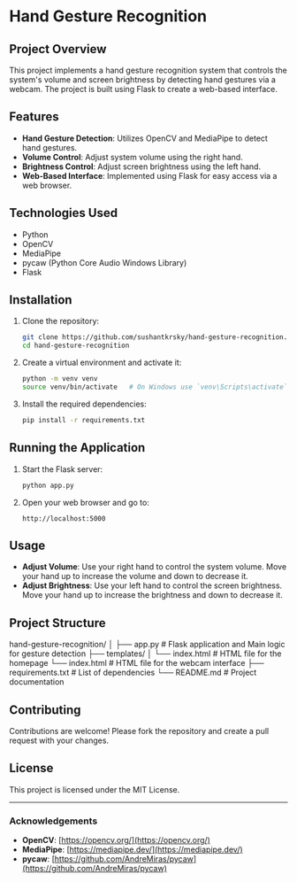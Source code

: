 # Hand Gesture Recognition

## Project Overview

This project implements a hand gesture recognition system that controls the system's volume and screen brightness by detecting hand gestures via a webcam. The project is built using Flask to create a web-based interface.

## Features

- **Hand Gesture Detection**: Utilizes OpenCV and MediaPipe to detect hand gestures.
- **Volume Control**: Adjust system volume using the right hand.
- **Brightness Control**: Adjust screen brightness using the left hand.
- **Web-Based Interface**: Implemented using Flask for easy access via a web browser.

## Technologies Used

- Python
- OpenCV
- MediaPipe
- pycaw (Python Core Audio Windows Library)
- Flask

## Installation

1. Clone the repository:
    ```bash
    git clone https://github.com/sushantkrsky/hand-gesture-recognition.git
    cd hand-gesture-recognition
    ```

2. Create a virtual environment and activate it:
    ```bash
    python -m venv venv
    source venv/bin/activate   # On Windows use `venv\Scripts\activate`
    ```

3. Install the required dependencies:
    ```bash
    pip install -r requirements.txt
    ```

## Running the Application

1. Start the Flask server:
    ```bash
    python app.py
    ```

2. Open your web browser and go to:
    ```
    http://localhost:5000
    ```

## Usage

- **Adjust Volume**: Use your right hand to control the system volume. Move your hand up to increase the volume and down to decrease it.
- **Adjust Brightness**: Use your left hand to control the screen brightness. Move your hand up to increase the brightness and down to decrease it.

## Project Structure
hand-gesture-recognition/
│
├── app.py # Flask application and Main logic for gesture detection
├── templates/
│ └── index.html # HTML file for the homepage
  └── index.html # HTML file for the webcam interface
├── requirements.txt # List of dependencies
└── README.md # Project documentation

## Contributing

Contributions are welcome! Please fork the repository and create a pull request with your changes.

## License

This project is licensed under the MIT License.

---

### Acknowledgements

- **OpenCV**: [https://opencv.org/](https://opencv.org/)
- **MediaPipe**: [https://mediapipe.dev/](https://mediapipe.dev/)
- **pycaw**: [https://github.com/AndreMiras/pycaw](https://github.com/AndreMiras/pycaw)

